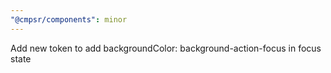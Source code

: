```yaml
---
"@cmpsr/components": minor
---
```


Add new token to add backgroundColor: background-action-focus in focus state
